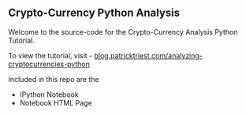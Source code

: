 ## Crypto-Currency Python Analysis

Welcome to the source-code for the Crypto-Currency Analysis Python Tutorial.

To view the tutorial, visit -
[blog.patricktriest.com/analyzing-cryptocurrencies-python](https://blog.patricktriest.com/analyzing-cryptocurrencies-python/)

Included in this repo are the
- IPython Notebook
- Notebook HTML Page
